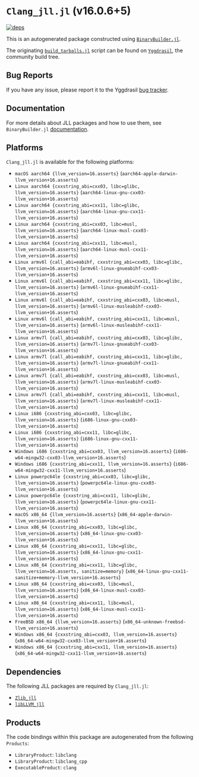 # `Clang_jll.jl` (v16.0.6+5)

[![deps](https://juliahub.com/docs/Clang_jll/deps.svg)](https://juliahub.com/ui/Packages/General/Clang_jll/)

This is an autogenerated package constructed using [`BinaryBuilder.jl`](https://github.com/JuliaPackaging/BinaryBuilder.jl).

The originating [`build_tarballs.jl`](https://github.com/JuliaPackaging/Yggdrasil/blob/9335a78ee2f3df9dc504b3ece1d77a272c18bf78/L/LLVM/Clang@16/build_tarballs.jl) script can be found on [`Yggdrasil`](https://github.com/JuliaPackaging/Yggdrasil/), the community build tree.

## Bug Reports

If you have any issue, please report it to the Yggdrasil [bug tracker](https://github.com/JuliaPackaging/Yggdrasil/issues).

## Documentation

For more details about JLL packages and how to use them, see `BinaryBuilder.jl` [documentation](https://docs.binarybuilder.org/stable/jll/).

## Platforms

`Clang_jll.jl` is available for the following platforms:

* `macOS aarch64 {llvm_version=16.asserts}` (`aarch64-apple-darwin-llvm_version+16.asserts`)
* `Linux aarch64 {cxxstring_abi=cxx03, libc=glibc, llvm_version=16.asserts}` (`aarch64-linux-gnu-cxx03-llvm_version+16.asserts`)
* `Linux aarch64 {cxxstring_abi=cxx11, libc=glibc, llvm_version=16.asserts}` (`aarch64-linux-gnu-cxx11-llvm_version+16.asserts`)
* `Linux aarch64 {cxxstring_abi=cxx03, libc=musl, llvm_version=16.asserts}` (`aarch64-linux-musl-cxx03-llvm_version+16.asserts`)
* `Linux aarch64 {cxxstring_abi=cxx11, libc=musl, llvm_version=16.asserts}` (`aarch64-linux-musl-cxx11-llvm_version+16.asserts`)
* `Linux armv6l {call_abi=eabihf, cxxstring_abi=cxx03, libc=glibc, llvm_version=16.asserts}` (`armv6l-linux-gnueabihf-cxx03-llvm_version+16.asserts`)
* `Linux armv6l {call_abi=eabihf, cxxstring_abi=cxx11, libc=glibc, llvm_version=16.asserts}` (`armv6l-linux-gnueabihf-cxx11-llvm_version+16.asserts`)
* `Linux armv6l {call_abi=eabihf, cxxstring_abi=cxx03, libc=musl, llvm_version=16.asserts}` (`armv6l-linux-musleabihf-cxx03-llvm_version+16.asserts`)
* `Linux armv6l {call_abi=eabihf, cxxstring_abi=cxx11, libc=musl, llvm_version=16.asserts}` (`armv6l-linux-musleabihf-cxx11-llvm_version+16.asserts`)
* `Linux armv7l {call_abi=eabihf, cxxstring_abi=cxx03, libc=glibc, llvm_version=16.asserts}` (`armv7l-linux-gnueabihf-cxx03-llvm_version+16.asserts`)
* `Linux armv7l {call_abi=eabihf, cxxstring_abi=cxx11, libc=glibc, llvm_version=16.asserts}` (`armv7l-linux-gnueabihf-cxx11-llvm_version+16.asserts`)
* `Linux armv7l {call_abi=eabihf, cxxstring_abi=cxx03, libc=musl, llvm_version=16.asserts}` (`armv7l-linux-musleabihf-cxx03-llvm_version+16.asserts`)
* `Linux armv7l {call_abi=eabihf, cxxstring_abi=cxx11, libc=musl, llvm_version=16.asserts}` (`armv7l-linux-musleabihf-cxx11-llvm_version+16.asserts`)
* `Linux i686 {cxxstring_abi=cxx03, libc=glibc, llvm_version=16.asserts}` (`i686-linux-gnu-cxx03-llvm_version+16.asserts`)
* `Linux i686 {cxxstring_abi=cxx11, libc=glibc, llvm_version=16.asserts}` (`i686-linux-gnu-cxx11-llvm_version+16.asserts`)
* `Windows i686 {cxxstring_abi=cxx03, llvm_version=16.asserts}` (`i686-w64-mingw32-cxx03-llvm_version+16.asserts`)
* `Windows i686 {cxxstring_abi=cxx11, llvm_version=16.asserts}` (`i686-w64-mingw32-cxx11-llvm_version+16.asserts`)
* `Linux powerpc64le {cxxstring_abi=cxx03, libc=glibc, llvm_version=16.asserts}` (`powerpc64le-linux-gnu-cxx03-llvm_version+16.asserts`)
* `Linux powerpc64le {cxxstring_abi=cxx11, libc=glibc, llvm_version=16.asserts}` (`powerpc64le-linux-gnu-cxx11-llvm_version+16.asserts`)
* `macOS x86_64 {llvm_version=16.asserts}` (`x86_64-apple-darwin-llvm_version+16.asserts`)
* `Linux x86_64 {cxxstring_abi=cxx03, libc=glibc, llvm_version=16.asserts}` (`x86_64-linux-gnu-cxx03-llvm_version+16.asserts`)
* `Linux x86_64 {cxxstring_abi=cxx11, libc=glibc, llvm_version=16.asserts}` (`x86_64-linux-gnu-cxx11-llvm_version+16.asserts`)
* `Linux x86_64 {cxxstring_abi=cxx11, libc=glibc, llvm_version=16.asserts, sanitize=memory}` (`x86_64-linux-gnu-cxx11-sanitize+memory-llvm_version+16.asserts`)
* `Linux x86_64 {cxxstring_abi=cxx03, libc=musl, llvm_version=16.asserts}` (`x86_64-linux-musl-cxx03-llvm_version+16.asserts`)
* `Linux x86_64 {cxxstring_abi=cxx11, libc=musl, llvm_version=16.asserts}` (`x86_64-linux-musl-cxx11-llvm_version+16.asserts`)
* `FreeBSD x86_64 {llvm_version=16.asserts}` (`x86_64-unknown-freebsd-llvm_version+16.asserts`)
* `Windows x86_64 {cxxstring_abi=cxx03, llvm_version=16.asserts}` (`x86_64-w64-mingw32-cxx03-llvm_version+16.asserts`)
* `Windows x86_64 {cxxstring_abi=cxx11, llvm_version=16.asserts}` (`x86_64-w64-mingw32-cxx11-llvm_version+16.asserts`)

## Dependencies

The following JLL packages are required by `Clang_jll.jl`:

* [`Zlib_jll`](https://github.com/JuliaBinaryWrappers/Zlib_jll.jl)
* [`libLLVM_jll`](https://github.com/JuliaBinaryWrappers/libLLVM_jll.jl)

## Products

The code bindings within this package are autogenerated from the following `Products`:

* `LibraryProduct`: `libclang`
* `LibraryProduct`: `libclang_cpp`
* `ExecutableProduct`: `clang`
